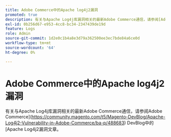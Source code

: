 ```yaml
---
title: Adobe Commerce中的Apache log4j2漏洞
promoted: true
description: 有关与Apache Log4j库漏洞相关的最新Adobe Commerce通信，请参阅[Adobe Commerce中的Apache Log4j2漏洞](https://community.magento.com/t5/Magento-DevBlog/Apache-Log4j2-Vulnerability-in-Adobe-Commerce/ba-p/488683) DevBlog文章。
exl-id: 0b256d67-e953-4cc8-bc34-2347439de19d
feature: Logs
role: Admin
source-git-commit: 1d2e0c1b4a8e3d79a362500ee3ec7bde84a6ce0d
workflow-type: tm+mt
source-wordcount: '64'
ht-degree: 0%

---
```


# Adobe Commerce中的Apache log4j2漏洞

有关与Apache Log4j库漏洞相关的最新Adobe Commerce通信，请参阅Adobe Commerce](https://community.magento.com/t5/Magento-DevBlog/Apache-Log4j2-Vulnerability-in-Adobe-Commerce/ba-p/488683) DevBlog中的[Apache Log4j2漏洞文章。
